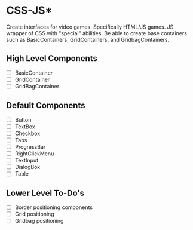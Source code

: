 # CSS-JS*

Create interfaces for video games. Specifically HTML/JS games. JS wrapper of CSS with "special" abilities. Be able to create base containers such as BasicContainers, GridContainers, and GridbagContainers.

## High Level Components

- [ ] BasicContainer
- [ ] GridContainer
- [ ] GridBagContainer

## Default Components

- [ ] Button
- [ ] TextBox
- [ ] Checkbox
- [ ] Tabs
- [ ] ProgressBar
- [ ] RightClickMenu
- [ ] TextInput
- [ ] DialogBox
- [ ] Table

## Lower Level To-Do's

- [ ] Border positioning components
- [ ] Grid positioning
- [ ] Gridbag positioning
